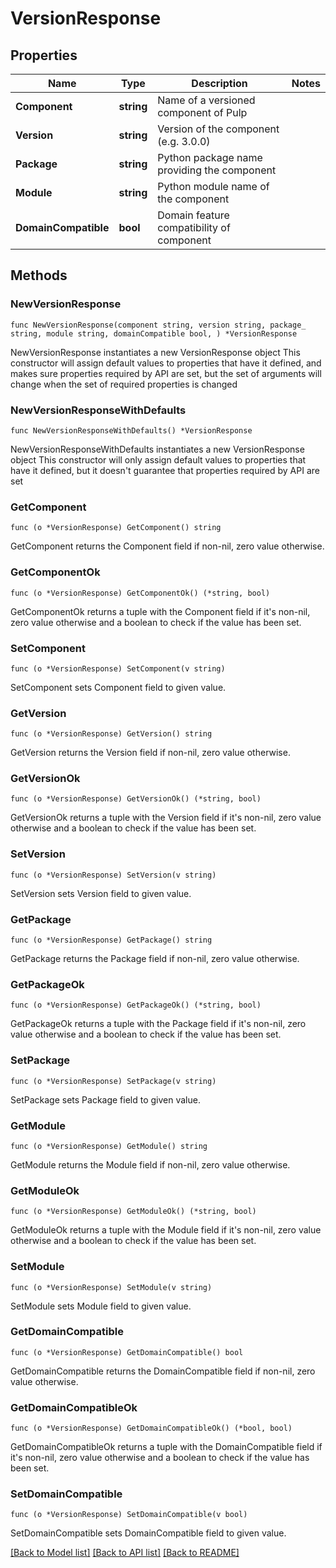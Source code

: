 # VersionResponse

## Properties

Name | Type | Description | Notes
------------ | ------------- | ------------- | -------------
**Component** | **string** | Name of a versioned component of Pulp | 
**Version** | **string** | Version of the component (e.g. 3.0.0) | 
**Package** | **string** | Python package name providing the component | 
**Module** | **string** | Python module name of the component | 
**DomainCompatible** | **bool** | Domain feature compatibility of component | 

## Methods

### NewVersionResponse

`func NewVersionResponse(component string, version string, package_ string, module string, domainCompatible bool, ) *VersionResponse`

NewVersionResponse instantiates a new VersionResponse object
This constructor will assign default values to properties that have it defined,
and makes sure properties required by API are set, but the set of arguments
will change when the set of required properties is changed

### NewVersionResponseWithDefaults

`func NewVersionResponseWithDefaults() *VersionResponse`

NewVersionResponseWithDefaults instantiates a new VersionResponse object
This constructor will only assign default values to properties that have it defined,
but it doesn't guarantee that properties required by API are set

### GetComponent

`func (o *VersionResponse) GetComponent() string`

GetComponent returns the Component field if non-nil, zero value otherwise.

### GetComponentOk

`func (o *VersionResponse) GetComponentOk() (*string, bool)`

GetComponentOk returns a tuple with the Component field if it's non-nil, zero value otherwise
and a boolean to check if the value has been set.

### SetComponent

`func (o *VersionResponse) SetComponent(v string)`

SetComponent sets Component field to given value.


### GetVersion

`func (o *VersionResponse) GetVersion() string`

GetVersion returns the Version field if non-nil, zero value otherwise.

### GetVersionOk

`func (o *VersionResponse) GetVersionOk() (*string, bool)`

GetVersionOk returns a tuple with the Version field if it's non-nil, zero value otherwise
and a boolean to check if the value has been set.

### SetVersion

`func (o *VersionResponse) SetVersion(v string)`

SetVersion sets Version field to given value.


### GetPackage

`func (o *VersionResponse) GetPackage() string`

GetPackage returns the Package field if non-nil, zero value otherwise.

### GetPackageOk

`func (o *VersionResponse) GetPackageOk() (*string, bool)`

GetPackageOk returns a tuple with the Package field if it's non-nil, zero value otherwise
and a boolean to check if the value has been set.

### SetPackage

`func (o *VersionResponse) SetPackage(v string)`

SetPackage sets Package field to given value.


### GetModule

`func (o *VersionResponse) GetModule() string`

GetModule returns the Module field if non-nil, zero value otherwise.

### GetModuleOk

`func (o *VersionResponse) GetModuleOk() (*string, bool)`

GetModuleOk returns a tuple with the Module field if it's non-nil, zero value otherwise
and a boolean to check if the value has been set.

### SetModule

`func (o *VersionResponse) SetModule(v string)`

SetModule sets Module field to given value.


### GetDomainCompatible

`func (o *VersionResponse) GetDomainCompatible() bool`

GetDomainCompatible returns the DomainCompatible field if non-nil, zero value otherwise.

### GetDomainCompatibleOk

`func (o *VersionResponse) GetDomainCompatibleOk() (*bool, bool)`

GetDomainCompatibleOk returns a tuple with the DomainCompatible field if it's non-nil, zero value otherwise
and a boolean to check if the value has been set.

### SetDomainCompatible

`func (o *VersionResponse) SetDomainCompatible(v bool)`

SetDomainCompatible sets DomainCompatible field to given value.



[[Back to Model list]](../README.md#documentation-for-models) [[Back to API list]](../README.md#documentation-for-api-endpoints) [[Back to README]](../README.md)


